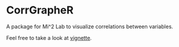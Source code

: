 # CorrGrapheR
A package for Mi^2 Lab to visualize correlations between variables.

Feel free to take a look at [vignette](https://modeloriented.github.io/CorrGrapheR/articles/vignette.html).
